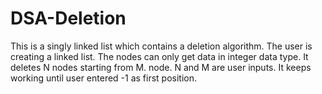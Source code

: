 # DSA-Deletion

This is a singly linked list which contains a deletion algorithm.
The user is creating a linked list. The nodes can only get data in integer data type.
It deletes N nodes starting from M. node.
N and M are user inputs.
It keeps working until user entered -1 as first position.
